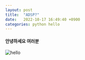 ```yaml
---
layout: post
title:  "ADSP?"
date:   2022-10-17 16:49:40 +0900
categories: python hello
---
```


#### 안녕하세요 여러분

![hello](https://user-images.githubusercontent.com/112852602/196128755-9bf50bbc-d168-438b-8b05-6b8a8182007d.png)